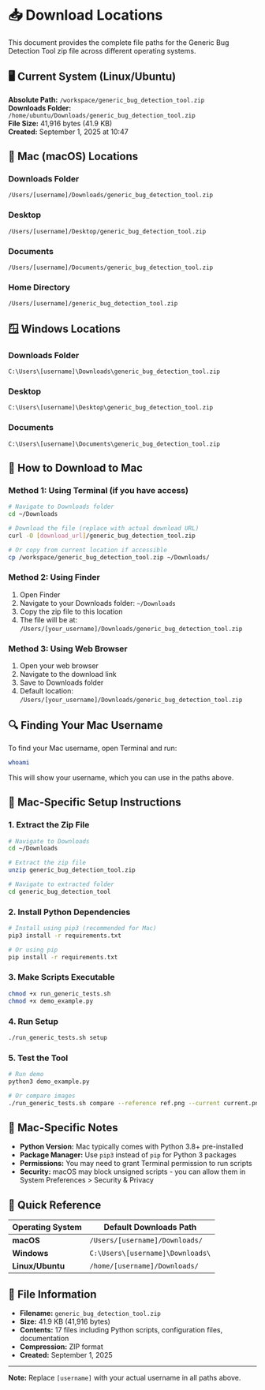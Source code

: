 # 📥 Download Locations

This document provides the complete file paths for the Generic Bug Detection Tool zip file across different operating systems.

## 🖥️ **Current System (Linux/Ubuntu)**

**Absolute Path:** `/workspace/generic_bug_detection_tool.zip`  
**Downloads Folder:** `/home/ubuntu/Downloads/generic_bug_detection_tool.zip`  
**File Size:** 41,916 bytes (41.9 KB)  
**Created:** September 1, 2025 at 10:47  

## 🍎 **Mac (macOS) Locations**

### **Downloads Folder**
```
/Users/[username]/Downloads/generic_bug_detection_tool.zip
```

### **Desktop**
```
/Users/[username]/Desktop/generic_bug_detection_tool.zip
```

### **Documents**
```
/Users/[username]/Documents/generic_bug_detection_tool.zip
```

### **Home Directory**
```
/Users/[username]/generic_bug_detection_tool.zip
```

## 🪟 **Windows Locations**

### **Downloads Folder**
```
C:\Users\[username]\Downloads\generic_bug_detection_tool.zip
```

### **Desktop**
```
C:\Users\[username]\Desktop\generic_bug_detection_tool.zip
```

### **Documents**
```
C:\Users\[username]\Documents\generic_bug_detection_tool.zip
```

## 📱 **How to Download to Mac**

### **Method 1: Using Terminal (if you have access)**
```bash
# Navigate to Downloads folder
cd ~/Downloads

# Download the file (replace with actual download URL)
curl -O [download_url]/generic_bug_detection_tool.zip

# Or copy from current location if accessible
cp /workspace/generic_bug_detection_tool.zip ~/Downloads/
```

### **Method 2: Using Finder**
1. Open Finder
2. Navigate to your Downloads folder: `~/Downloads`
3. Copy the zip file to this location
4. The file will be at: `/Users/[your_username]/Downloads/generic_bug_detection_tool.zip`

### **Method 3: Using Web Browser**
1. Open your web browser
2. Navigate to the download link
3. Save to Downloads folder
4. Default location: `/Users/[your_username]/Downloads/generic_bug_detection_tool.zip`

## 🔍 **Finding Your Mac Username**

To find your Mac username, open Terminal and run:
```bash
whoami
```

This will show your username, which you can use in the paths above.

## 📂 **Mac-Specific Setup Instructions**

### **1. Extract the Zip File**
```bash
# Navigate to Downloads
cd ~/Downloads

# Extract the zip file
unzip generic_bug_detection_tool.zip

# Navigate to extracted folder
cd generic_bug_detection_tool
```

### **2. Install Python Dependencies**
```bash
# Install using pip3 (recommended for Mac)
pip3 install -r requirements.txt

# Or using pip
pip install -r requirements.txt
```

### **3. Make Scripts Executable**
```bash
chmod +x run_generic_tests.sh
chmod +x demo_example.py
```

### **4. Run Setup**
```bash
./run_generic_tests.sh setup
```

### **5. Test the Tool**
```bash
# Run demo
python3 demo_example.py

# Or compare images
./run_generic_tests.sh compare --reference ref.png --current current.png --test-name "my_test"
```

## 🍎 **Mac-Specific Notes**

- **Python Version:** Mac typically comes with Python 3.8+ pre-installed
- **Package Manager:** Use `pip3` instead of `pip` for Python 3 packages
- **Permissions:** You may need to grant Terminal permission to run scripts
- **Security:** macOS may block unsigned scripts - you can allow them in System Preferences > Security & Privacy

## 📍 **Quick Reference**

| Operating System | Default Downloads Path |
|------------------|------------------------|
| **macOS** | `/Users/[username]/Downloads/` |
| **Windows** | `C:\Users\[username]\Downloads\` |
| **Linux/Ubuntu** | `/home/[username]/Downloads/` |

## 🔗 **File Information**

- **Filename:** `generic_bug_detection_tool.zip`
- **Size:** 41.9 KB (41,916 bytes)
- **Contents:** 17 files including Python scripts, configuration files, documentation
- **Compression:** ZIP format
- **Created:** September 1, 2025

---

**Note:** Replace `[username]` with your actual username in all paths above.